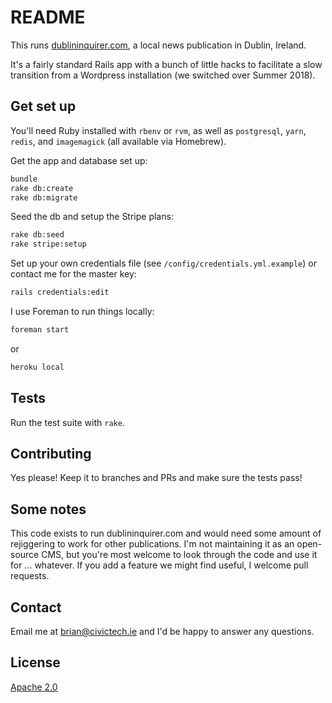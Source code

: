 # README

This runs [dublininquirer.com](https://www.dublininquirer.com), a local news publication in Dublin, Ireland.

It's a fairly standard Rails app with a bunch of little hacks to facilitate a slow transition from a Wordpress installation (we switched over Summer 2018).

## Get set up

You'll need Ruby installed with `rbenv` or `rvm`, as well as `postgresql`, `yarn`, `redis`, and `imagemagick` (all available via Homebrew).

Get the app and database set up:

```bash
bundle
rake db:create
rake db:migrate
```

Seed the db and setup the Stripe plans:

```bash
rake db:seed
rake stripe:setup
```

Set up your own credentials file (see `/config/credentials.yml.example`) or contact me for the master key:

```bash
rails credentials:edit
```

I use Foreman to run things locally:

```bash
foreman start
```

or

```bash
heroku local
```

## Tests

Run the test suite with `rake`.

## Contributing

Yes please! Keep it to branches and PRs and make sure the tests pass!

## Some notes

This code exists to run dublininquirer.com and would need some amount of rejiggering to work for other publications. I'm not maintaining it as an open-source CMS, but you're most welcome to look through the code and use it for ... whatever. If you add a feature we might find useful, I welcome pull requests.

## Contact

Email me at [brian@civictech.ie](mailto:brian@civictech.ie) and I'd be happy to answer any questions.

## License

[Apache 2.0](LICENSE)